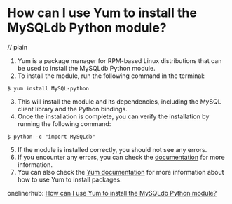 # How can I use Yum to install the MySQLdb Python module?
// plain

1. Yum is a package manager for RPM-based Linux distributions that can be used to install the MySQLdb Python module.
2. To install the module, run the following command in the terminal:
```
$ yum install MySQL-python
```
3. This will install the module and its dependencies, including the MySQL client library and the Python bindings.
4. Once the installation is complete, you can verify the installation by running the following command:
```
$ python -c "import MySQLdb"
```
5. If the module is installed correctly, you should not see any errors.
6. If you encounter any errors, you can check the [documentation](https://pypi.org/project/MySQL-python/) for more information.
7. You can also check the [Yum documentation](https://docs.fedoraproject.org/en-US/Fedora/13/html/Deployment_Guide/ch-yum.html) for more information about how to use Yum to install packages.

onelinerhub: [How can I use Yum to install the MySQLdb Python module?](https://onelinerhub.com/python-mysql/how-can-i-use-yum-to-install-the-mysqldb-python-module)